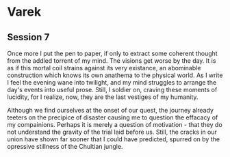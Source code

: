 # Varek

## Session 7

Once more I put the pen to paper, if only to extract some coherent thought from the addled torrent of my mind. The visions get worse by the day. It is as if this mortal coil strains against its very existance, an abominable construction which knows its own anathema to the physical world. As I write I feel the evening wane into twilight, and my mind struggles to arrange the day's events into useful prose. Still, I soldier on, craving these moments of lucidity, for I realize, now, they are the last vestiges of my humanity. 

Although we find ourselves at the onset of our quest, the journey already teeters on the precipice of disaster causing me to question the effacacy of my compainions. Perhaps it is merely a question of motivation - that they do not understand the gravity of the trial laid before us. Still, the cracks in our union have shown far sooner that I could have predicted, spurred on by the opressive stillness of the Chultian jungle.